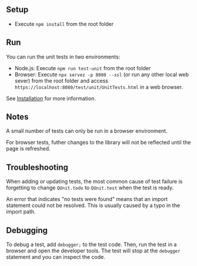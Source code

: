 ## Setup

- Execute `npm install` from the root folder

## Run

You can run the unit tests in two environments:

- Node.js: Execute `npm run test-unit` from the root folder
- Browser: Execute `npx servez -p 8080 --ssl` (or run any other local web sever) from the root folder and access `https://localhost:8080/test/unit/UnitTests.html` in a web browser.

See [Installation](https://threejs.org/docs/#manual/introduction/Installation) for more information.

## Notes

A small number of tests can only be run in a browser environment.

For browser tests, futher changes to the library will not be reflected until the page is refreshed.

## Troubleshooting

When adding or updating tests, the most common cause of test failure is forgetting to change `QUnit.todo` to `QUnit.test` when the test is ready.

An error that indicates "no tests were found" means that an import statement could not be resolved. This is usually caused by a typo in the import path.

## Debugging

To debug a test, add `debugger;` to the test code. Then, run the test in a browser and open the developer tools. The test will stop at the `debugger` statement and you can inspect the code.

